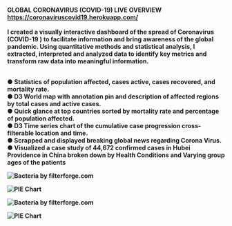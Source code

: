 

<b>GLOBAL CORONAVIRUS (COVID-19) LIVE OVERVIEW</b><br>
<b>https://coronaviruscovid19.herokuapp.com/<br>
<br>
I created a visually interactive dashboard of the spread of Coronavirus (COVID-19 ) to facilitate information and bring awareness of the global pandemic. Using quantitative methods and statistical analysis, I extracted, interpreted and analyzed data to identify key metrics and transform raw data into meaningful information. 


<br>
●	Statistics of population affected, cases active, cases recovered, and mortality rate. 
<br>
●	D3 World map with annotation pin and description of affected regions by total cases and active cases.

<br>
● Quick glance at top countries sorted by mortality rate and percentage of population affected. 
<br>
●	D3 Time series chart of the cumulative case progression cross-filterable location and time.
<br>
●	Scrapped and displayed breaking global news regarding Corona Virus. 
<br>
●	Visualized a case study of 44,672 confirmed cases in Hubei Providence in China broken down by Health Conditions and Varying group ages of the patients


  ![Bacteria by filterforge.com](https://i.imgur.com/3ihHdOC.png)

  ![PIE Chart](https://i.imgur.com/P3u1vHC.png)


  ![Bacteria by filterforge.com](https://i.imgur.com/t5eNSVI.png)

  ![PIE Chart](https://i.imgur.com/34Bh89a.png)


